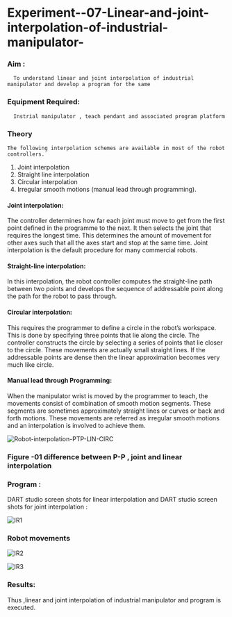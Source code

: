 # Experiment--07-Linear-and-joint-interpolation-of-industrial-manipulator-

### Aim :
      To understand linear and joint interpolation of industrial manipulator and develop a program for the same 
      
### Equipment Required: 
      Instrial manipulator , teach pendant and associated program platform 
      
### Theory 
    The following interpolation schemes are available in most of the robot controllers.
1. Joint interpolation
2. Straight line interpolation
3. Circular interpolation
4. Irregular smooth motions (manual lead through programming).
#### Joint interpolation: 
The controller determines how far each joint must move to get from the first point defined in the programme to the next. It then selects the joint that
requires the longest time. This determines the amount of movement for other axes such that all the axes start and stop at the same time. Joint interpolation is the default procedure for many commercial robots.

#### Straight-line interpolation: 
In this interpolation, the robot controller computes the straight-line path between two points and develops the sequence of addressable point along the path for the robot to pass through.

#### Circular interpolation: 
This requires the programmer to define a circle in the
robot’s workspace. This is done by specifying three points that lie along the circle. The controller constructs the circle by selecting a series of points that lie closer to the circle. These movements are actually small straight lines. If the addressable points are dense then the linear approximation becomes very much like circle.


#### Manual lead through Programming: 
When the manipulator wrist is moved by the programmer to teach, the movements consist of combination of smooth motion segments. These segments are sometimes approximately straight lines or curves or back and forth motions. These movements are referred as irregular smooth motions and an interpolation is involved to achieve them.




![Robot-interpolation-PTP-LIN-CIRC](https://user-images.githubusercontent.com/36288975/201615171-d0886aaa-8220-4b0c-8a1d-3d8a5c69c76a.png)

### Figure -01 difference between P-P , joint and linear interpolation 


### Program : 
DART studio screen shots for linear interpolation and DART studio screen shots for joint interpolation :

![IR1](https://github.com/tharikasankar/Experiment--07-Linear-and-joint-interpolation-of-industrial-manipulator-/assets/119475507/b1097b5f-da90-4906-bd59-bf1213444c4a)









### Robot movements 

![IR2](https://github.com/tharikasankar/Experiment--07-Linear-and-joint-interpolation-of-industrial-manipulator-/assets/119475507/c9acbe10-74d2-46f7-8356-17585d6af51b)

![IR3](https://github.com/tharikasankar/Experiment--07-Linear-and-joint-interpolation-of-industrial-manipulator-/assets/119475507/0b4ec93f-21e2-4bc4-a98d-f8e2aad0318a)












### Results:  
Thus ,linear and joint interpolation of industrial manipulator and program is executed.
